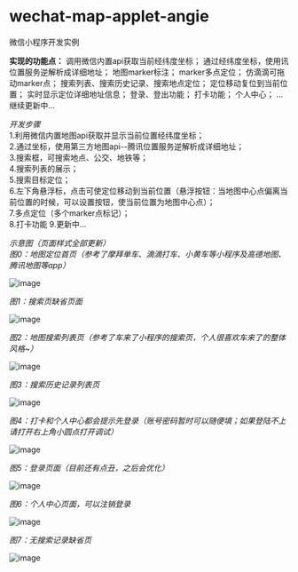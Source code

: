 # wechat-map-applet-angie
微信小程序开发实例


**实现的功能点：**
调用微信内置api获取当前经纬度坐标；
通过经纬度坐标，使用讯位置服务逆解析成详细地址；
地图marker标注；
marker多点定位；
仿滴滴可拖动marker点；
搜索列表、搜索历史记录、搜索地点定位；
定位移动复位到当前位置；
实时显示定位详细地址信息；
登录、登出功能；
打卡功能；
个人中心；
...继续更新中...
  
*开发步骤*  
1.利用微信内置地图api获取并显示当前位置经纬度坐标；  
2.通过坐标，使用第三方地图api--腾讯位置服务逆解析成详细地址；  
3.搜索框，可搜索地点、公交、地铁等；  
4.搜索列表的展示；  
5.搜索目标定位；  
6.左下角悬浮标，点击可使定位移动到当前位置（悬浮按钮：当地图中心点偏离当前位置的时候，可以设置按钮，使当前位置为地图中心点）；  
7.多点定位（多个marker点标记）；  
8.打卡功能
9.更新中...


*示意图（页面样式全部更新）*  
*图0：地图定位首页（参考了摩拜单车、滴滴打车、小黄车等小程序及高德地图、腾讯地图等app）*  

![image](https://github.com/vedaAngie/wechat-map-applet-angie/blob/master/images/example0.png)  


*图1：搜索页缺省页面*  

![image](https://github.com/vedaAngie/wechat-map-applet-angie/blob/master/images/example1.png)
  
  
*图2：地图搜索列表页（参考了车来了小程序的搜索页，个人很喜欢车来了的整体风格~）*  

![image](https://github.com/vedaAngie/wechat-map-applet-angie/blob/master/images/example2.png)


*图3：搜索历史记录列表页*  

![image](https://github.com/vedaAngie/wechat-map-applet-angie/blob/master/images/example3.png)


*图4：打卡和个人中心都会提示先登录（账号密码暂时可以随便填；如果登陆不上请打开右上角小圆点打开调试）*  

![image](https://github.com/vedaAngie/wechat-map-applet-angie/blob/master/images/example4.png)


*图5：登录页面（目前还有点丑，之后会优化）*  

![image](https://github.com/vedaAngie/wechat-map-applet-angie/blob/master/images/example5.png)


*图6：个人中心页面，可以注销登录*  

![image](https://github.com/vedaAngie/wechat-map-applet-angie/blob/master/images/example6.png)


*图7：无搜索记录缺省页*  

![image](https://github.com/vedaAngie/wechat-map-applet-angie/blob/master/images/example7.png)


